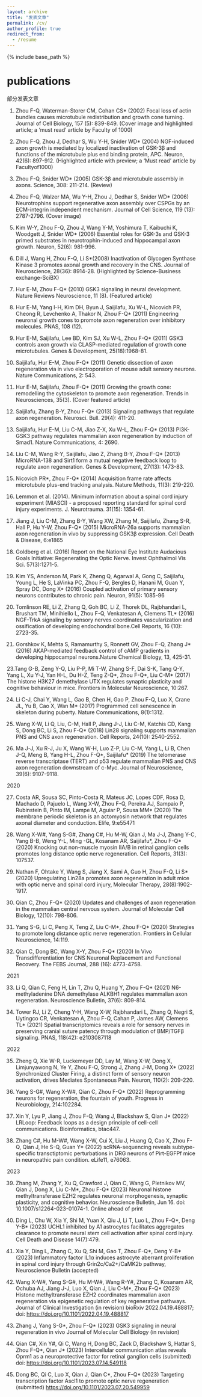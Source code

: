 ```yaml
---
layout: archive
title: "发表文章"
permalink: /cv/
author_profile: true
redirect_from:
  - /resume
---
```


{% include base_path %}

publications
======
部分发表文章



1. Zhou F-Q, Waterman-Storer CM, Cohan CS* (2002) Focal loss of actin bundles causes microtubule redistribution and growth cone turning.  Journal of Cell Biology, 157 (5): 839-849. (Cover image and highlighted article; a ‘must read’ article by Faculty of 1000)



2. Zhou F-Q, Zhou J, Dedhar S, Wu Y-H, Snider WD* (2004) NGF-induced axon growth is mediated by localized inactivation of GSK-3β and functions of the microtubule plus end binding protein, APC. Neuron, 42(6): 897-912. (Highlighted article with preview; a ‘Must read’ article by Facultyof1000)



3. Zhou F-Q, Snider WD* (2005) GSK-3β and microtubule assembly in axons. Science, 308: 211-214. (Review)



4. Zhou F-Q, Walzer MA, Wu Y-H, Zhou J, Dedhar S, Snider WD*  (2006) Neurotrophins support regenerative axon assembly over CSPGs by an ECM-integrin independent mechanism. Journal of Cell Science, 119 (13): 2787-2796. (Cover image)



5. Kim W-Y, Zhou F-Q, Zhou J, Wang Y-M, Yoshimura T, Kaibuchi K, Woodgett J, Snider WD* (2006) Essential roles for GSK-3s and GSK-3 primed substrates in neurotrophin-induced and hippocampal axon growth.  Neuron, 52(6): 981-996.



6. Dill J, Wang H, Zhou F-Q, Li S*(2008) Inactivation of Glycogen Synthase Kinase 3 promotes axonal growth and recovery in the CNS. Journal of Neuroscience, 28(36): 8914-28. (Highlighted by Science-Business exchange-SciBX)



7. Hur E-M, Zhou F-Q* (2010) GSK3 signaling in neural development. Nature Reviews Neuroscience, 11 (8). (Featured article)



8. Hur E-M, Yang I-H, Kim DH, Byun J, Saijilafu, Xu W-L, Nicovich PR, Cheong R, Levchenko A, Thakor N, Zhou F-Q* (2011) Engineering neuronal growth cones to promote axon regeneration over inhibitory molecules. PNAS, 108 (12). 



9. Hur E-M, Saijilafu, Lee BD, Kim SJ, Xu W-L, Zhou F-Q* (2011) GSK3 controls axon growth via CLASP-mediated regulation of growth cone microtubules. Genes & Development, 25(18):1968-81.



10. Saijilafu, Hur E-M, Zhou F-Q* (2011) Genetic dissection of axon regeneration via in vivo electroporation of mouse adult sensory neurons. Nature Communications, 2: 543.



11. Hur E-M, Saijilafu, Zhou F-Q* (2011) Growing the growth cone: remodelling the cytoskeleton to promote axon regeneration. Trends in Neurosciences, 35(3).  (Cover featured article)



12. Saijilafu, Zhang B-Y, Zhou F-Q* (2013) Signaling pathways that regulate axon regeneration. Neurosci. Bull. 29(4): 411-20.



13. Saijilafu, Hur E-M, Liu C-M, Jiao Z-X, Xu W-L, Zhou F-Q* (2013) PI3K-GSK3 pathway regulates mammalian axon regeneration by induction of Smad1. Nature Communications, 4: 2690.



14. Liu C-M, Wang R-Y, Saijilafu, Jiao Z, Zhang B-Y, Zhou F-Q* (2013) MicroRNA-138 and Sirt1 form a mutual negative feedback loop to regulate axon regeneration. Genes & Development, 27(13): 1473-83.



16. Nicovich PR*, Zhou F-Q* (2014) Acquisition frame rate affects microtubule plus-end tracking analysis. Nature Methods, 11(3): 219-220.



17. Lemmon et al. (2014). Minimum information about a spinal cord injury experiment (MIASCI) - a proposed reporting standard for spinal cord injury experiments. J. Neurotrauma. 31(15): 1354-61.



18. Jiang J, Liu C-M, Zhang B-Y, Wang XW, Zhang M, Saijilafu, Zhang S-R, Hall P, Hu Y-W, Zhou F-Q* (2015) MicroRNA-26a supports mammalian axon regeneration in vivo by suppressing GSK3β expression. Cell Death & Disease, 6:e1865



19. Goldberg et al. (2016) Report on the National Eye Institute Audacious Goals Initiative: Regenerating the Optic Nerve. Invest Ophthalmol Vis Sci. 57(3):1271-5.



20. Kim YS, Anderson M, Park K, Zheng Q, Agarwal A, Gong C, Saijilafu, Young L, He S, LaVinka PC, Zhou F-Q, Bergles D, Hanani M, Guan Y, Spray DC, Dong X* (2016) Coupled activation of primary sensory neurons contributes to chronic pain. Neuron, 91(5): 1085-96



21. Tomlinson RE, Li Z, Zhang Q, Goh BC, Li Z, Thorek DL, Rajbhandari L, Brushart TM, Minihiello L, Zhou F-Q, Venkatesan A, Clemens TL* (2016) NGF-TrkA signaling by sensory nerves coordinates vascularization and ossification of developing endochondral bone.Cell Reports, 16 (10): 2723-35. 

22. Gorshkov K, Mehta S, Ramamurthy S, Ronnett GV, Zhou F-Q, Zhang J* (2016) AKAP-mediated feedback control of cAMP gradients in developing hippocampal neurons.Nature Chemical Biology, 13, 425-31.


23.Tang G-B, Zeng Y-Q, Liu P-P, Mi T-W, Zhang S-F, Dai S-K, Tang Q-Y, Yang L, Xu Y-J, Yan H-L, Du H-Z, Teng Z-Q*, Zhou F-Q*, Liu C-M* (2017) The histone H3K27 demethylase UTX regulates synaptic plasticity and cognitive behaviour in mice. Frontiers in Molecular Neuroscience, 10:267.


24. Li C-J, Chai Y, Wang L, Gao B, Chen H, Gao P, Zhou F-Q, Luo X, Crane JL, Yu B, Cao X, Wan M* (2017) Programmed cell senescence in skeleton during puberty. Nature Communications, 8(1):1312.


25. Wang X-W, Li Q, Liu, C-M, Hall P, Jiang J-J, Liu C-M, Katchis CD, Kang S, Dong BC, Li S, Zhou F-Q* (2018) Lin28 signaling supports mammalian PNS and CNS axon regeneration. Cell Reports, 24(10): 2540-2552.


26. Ma J-J, Xu R-J, Ju X, Wang W-H, Luo Z-P, Liu C-M, Yang L, Li B, Chen J-Q, Meng B, Yang H-L, Zhou F-Q*, Saijilafu* (2019) The telomerase reverse transcriptase (TERT) and p53 regulate mammalian PNS and CNS axon regeneration downstream of c-Myc. Journal of Neuroscience, 39(6): 9107-9118.



2020



27. Costa AR, Sousa SC, Pinto-Costa R, Mateus JC, Lopes CDF, Rosa D, Machado D, Pajuelo L, Wang X-W, Zhou F-Q, Pereira AJ, Sampaio P, Rubinstein B, Pinto IM, Lampe M, Aguiar P, Sousa MM* (2020) The membrane periodic skeleton is an actomyosin network that regulates axonal diameter and conduction. Elife, 9:e55471  



28. Wang X-W#, Yang S-G#, Zhang C#, Hu M-W, Qian J, Ma J-J, Zhang Y-C, Yang B-B, Weng Y-L, Ming -GL, Kosanam AR, Saijilafu*, Zhou F-Q* (2020) Knocking out non-muscle myosin IIA/B in retinal ganglion cells promotes long distance optic nerve regeneration. Cell Reports, 31(3): 107537.



29. Nathan F, Ohtake Y, Wang S, Jiang X, Sami A, Guo H, Zhou F-Q, Li S* (2020) Upregulating Lin28a promotes axon regeneration in adult mice with optic nerve and spinal cord injury, Molecular Therapy, 28(8):1902-1917.



30. Qian C, Zhou F-Q* (2020) Updates and challenges of axon regeneration in the mammalian central nervous system. Journal of Molecular Cell Biology, 12(10): 798-806.



31. Yang S-G, Li C, Peng X, Teng Z, Liu C-M*, Zhou F-Q* (2020) Strategies to promote long distance optic nerve regeneration. Frontiers in Cellular Neuroscience, 14:119.



32. Qian C, Dong BC, Wang X-Y, Zhou F-Q* (2020) In Vivo Transdifferentiation for CNS Neuronal Replacement and Functional Recovery. The FEBS Journal, 288 (16): 4773-4758.



2021



33. Li Q, Qian C, Feng H, Lin T, Zhu Q, Huang Y, Zhou F-Q* (2021) N6-methyladenine DNA demethylase ALKBH1 regulates mammalian axon regeneration. Neuroscience Bulletin, 37(6): 809-814.



34. Tower  RJ, Li Z, Cheng Y-H, Wang X-W, Rajbhandari L, Zhang Q, Negri S, Uytingco CR, Venkatesan A, Zhou F-Q, Cahan P, James AW, Clemens TL* (2021) Spatial transcriptomics reveals a role for sensory nerves in preserving cranial suture patency through modulation of BMP/TGFβ signaling. PNAS, 118(42): e2103087118



2022



35. Zheng Q, Xie W-R, Luckemeyer DD, Lay M, Wang X-W, Dong X, Limjunyawong N, Ye Y, Zhou F-Q, Strong J, Zhang J-M, Dong X* (2022) Synchronized Cluster Firing, a distinct form of sensory neuron activation, drives Mediates Spontaneous Pain. Neuron, 110(2): 209-220.



36. Yang S-G#, Wang X-W#, Qian C, Zhou F-Q* (2022) Reprogramming neurons for regeneration, the fountain of youth. Progress in Neurobiology, 214:102284.



37. Xin Y, Lyu P, Jiang J, Zhou F-Q, Wang J, Blackshaw S, Qian J* (2022) LRLoop: Feedback loops as a design principle of cell-cell communications. Bioinformatics, btac447. 



38. Zhang C#, Hu M-W#, Wang X-W, Cui X, Liu J, Huang Q, Cao X, Zhou F-Q, Qian J, He S-Q, Guan Y* (2022) scRNA-sequencing reveals subtype-specific transctiptomic perturbations in DRG neurons of Pirt-EGFPf mice in neuropathic pain condition. eLife11, e76063.



2023




39. Zhang M, Zhang Y, Xu Q, Crawford J, Qian C, Wang G, Pletnikov MV, Qian J, Dong X, Liu C-M*, Zhou F-Q* (2023) Neuronal histone methyltransferase EZH2 regulates neuronal morphogenesis, synaptic plasticity, and cognitive behavior. Neuroscience Bulletin, Jun 16. doi: 10.1007/s12264-023-01074-1. Online ahead of print




40. Ding L, Chu W, Xia Y, Shi M, Yuan X, Qiu J, Li T, Luo L, Zhou F-Q*, Deng Y-B* (2023) UCHL1 inhibited by A1 astrocytes facilitates aggregates clearance to promote neural stem cell activation after spinal cord injury.  Cell Death and Disease 14(7):479.



41. Xia Y, Ding L, Zhang C, Xu Q, Shi M, Gao T, Zhou F-Q*, Deng Y-B* (2023) Inflammatory factor IL1α induces astrocyte aberrant proliferation in spinal cord injury through Grin2c/Ca2+/CaMK2b pathway, Neuroscience Bulletin (accepted)



42. Wang X-W#, Yang S-G#, Hu M-W#, Wang R-Y#, Zhang C,  Kosanam AR, Ochuba AJ, Jiang J-J, Luo X, Qian J, Liu C-M*, Zhou F-Q* (2023) Histone methyltransferase EZH2 coordinates mammalian axon regeneration via epigenetic regulation of key regenerative pathways. Journal of Clinical Investigation (in revision) bioRxiv 2022.04.19.488817; doi: https://doi.org/10.1101/2022.04.19.488817 



43. Zhang J, Yang S-G*, Zhou F-Q* (2023) GSK3 signaling in neural regeneration in vivo Journal of Molecular Cell Biology (in revision)



44. Qian C#, Xin Y#, Qi C, Wang H, Dong BC, Zack D, Blackshaw S, Hattar S, Zhou F-Q*, Qian J* (2023) Intercellular communication atlas reveals Oprm1 as a neuroprotective factor for retinal ganglion cells (submitted) doi: https://doi.org/10.1101/2023.07.14.549118



45. Dong BC, Qi C, Luo X, Qian J, Qian C*, Zhou F-Q* (2023) Targeting transcription factor Ascl1 to promote optic nerve regeneration (submitted)  https://doi.org/10.1101/2023.07.20.549959


